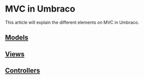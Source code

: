 # MVC in Umbraco

This article will explain the different elements on MVC in Umbraco.

## [Models](Models.md)

## [Views](Views.md)

## [Controllers](Controllers.md)
